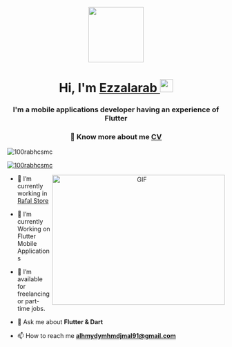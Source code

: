<p align="center">
  <img style="width:8rem; height:auto" src="https://cdn.dribbble.com/users/1787323/screenshots/10091971/media/d43c019bfeff34be8816481e843ea8c1.png"/>
</p>

<h1 align="center">Hi, I'm  <a href="https://github.com/Ezzalarab/Ezzalarab" target="blank">
Ezzalarab </a> <img width="30px" src="https://raw.githubusercontent.com/iampavangandhi/iampavangandhi/master/gifs/Hi.gif"></h1>

<h3 align="center">I'm a mobile applications developer having an experience of Flutter</h3>
<h3 align="center"> 📄 Know more about me <a href="https://drive.google.com/file/d/11pjKG1w78i3IJdwEpaeexFwr_CfYQ68q/view?usp=sharing" target="blank">CV</a></h3>

 <img src="https://komarev.com/ghpvc/?username=Ezzalarab&label=Profile%20views&color=0e75b6&style=fla" alt="100rabhcsmc" />
 
<p align="left"> <a href="https://twitter.com/EzzalarabH" target="blank"><img src="https://img.shields.io/twitter/follow/EzzalarabH?logo=twitter&style=for-the-badge" alt="100rabhcsmc" /></a> </p>

<a target="_blank" align="center">
  <img align="right" top="500" height="300" width="400" alt="GIF" src="https://cdn.dribbble.com/users/1292677/screenshots/6139167/media/5387dc7e035b3efe9d94516044de66a4.gif">
</a>

- 🔭 I’m currently working in <a href="https://rafal-nht.com/">Rafal Store</a>

- 🌱 I’m currently Working on Flutter Mobile Applications

- 🤝 I’m available for freelancing or part-time jobs.

- 💬 Ask me about **Flutter & Dart**

- 📫 How to reach me **alhmydymhmdjmal91@gmail.com**

<br/>

